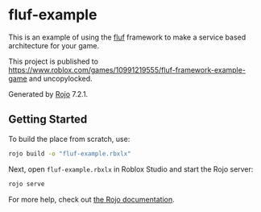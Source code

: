 # fluf-example
This is an example of using the [fluf](https://github.com/fewkz/fluf) framework to make a service based architecture for your game.

This project is published to https://www.roblox.com/games/10991219555/fluf-framework-example-game and uncopylocked.

Generated by [Rojo](https://github.com/rojo-rbx/rojo) 7.2.1.

## Getting Started
To build the place from scratch, use:

```bash
rojo build -o "fluf-example.rbxlx"
```

Next, open `fluf-example.rbxlx` in Roblox Studio and start the Rojo server:

```bash
rojo serve
```

For more help, check out [the Rojo documentation](https://rojo.space/docs).
